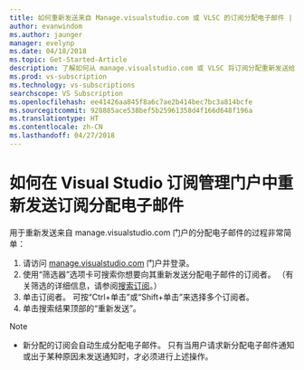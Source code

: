 ```yaml
---
title: 如何重新发送来自 Manage.visualstudio.com 或 VLSC 的订阅分配电子邮件 | Microsoft 文档
author: evanwindom
ms.author: jaunger
manager: evelynp
ms.date: 04/18/2018
ms.topic: Get-Started-Article
description: 了解如何从 manage.visualstudio.com 或 VLSC 将订阅分配重新发送给订阅者
ms.prod: vs-subscription
ms.technology: vs-subscriptions
searchscope: VS Subscription
ms.openlocfilehash: ee41426aa845f8a6c7ae2b414bec7bc3a814bcfe
ms.sourcegitcommit: 928885ace538bef5b25961358d4f166d648f196a
ms.translationtype: HT
ms.contentlocale: zh-CN
ms.lasthandoff: 04/27/2018
---
```

# <a name="how-to-resend-subscription-assignment-emails-in-the-visual-studio-subscription-management-portal"></a>如何在 Visual Studio 订阅管理门户中重新发送订阅分配电子邮件


用于重新发送来自 manage.visualstudio.com 门户的分配电子邮件的过程非常简单：

1. 请访问 [manage.visualstudio.com](https://manage.visualstudio.com) 门户并登录。 
2. 使用“筛选器”选项卡可搜索你想要向其重新发送分配电子邮件的订阅者。 （有关筛选的详细信息，请参阅[搜索订阅](/visualstudio/subscriptions/search-license)。）
3. 单击订阅者。  可按“Ctrl+单击”或“Shift+单击”来选择多个订阅者。
4. 单击搜索结果顶部的“重新发送”。  


> [!NOTE]
> - 新分配的订阅会自动生成分配电子邮件。 只有当用户请求新分配电子邮件通知或出于某种原因未发送通知时，才必须进行上述操作。
